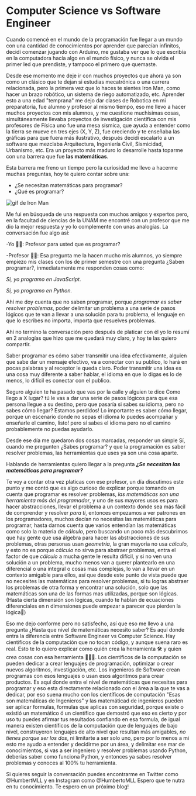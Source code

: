 # Computer Science vs Software Engineer

Cuando comencé en el mundo de la programación fue llegar a un mundo con una cantidad de conocimientos por aprender que parecían infinitos, decidí comenzar jugando con Arduino, me gustaba ver que lo que escribía en la computadora hacía algo en el mundo físico, y nunca se olvida el primer led que prendiste, y tampoco el primero que quemaste.

Desde ese momento me deje ir con muchos proyectos que ahora ya son como un clásico que te dejan si estudias mecatrónica o una carrera relacionada, pero la primera vez que lo haces te sientes Iron Man,  como hacer un brazo robótico, un sistema de riego automatizado, etc. Aprender esto a una edad "temprana" me dejo dar clases de Robotica en mi preparatoria, fue alumno y profesor al mismo tiempo, eso me llevo a hacer muchos proyectos con mis alumnos, y me cuestione muchísimas cosas, simultáneamente llevaba proyectos de investigación científica con mis profesores de Física uno fue una mesa sísmica, que ayuda a entender como la tierra se mueve en tres ejes (X, Y, Z), fue creciendo y te enseñaba las gráficas para que fuera más ilustrativo, después decidí escalarlo a un software que mezclaba Arquitectura, Ingeniería Civil, Sismicidad, Urbanismo, etc. Era un proyecto más maduro lo desarrolle hasta toparme con una barrera que fue **las matemáticas**. 

Esta barrera me freno un tiempo pero la curiosidad me llevo a hacerme muchas preguntas, hoy te quiero contar sobre una:

- ¿Se necesitan matemáticas para programar?
- ¿Qué es programar?

![gif de Iron Man](https://media.giphy.com/media/dXICCcws9oxxK/giphy.gif)

Me fui en búsqueda de una respuesta con muchos amigos y expertos pero, en la facultad de ciencias de la UNAM me encontré con un profesor que me dio la mejor respuesta y yo lo complemente con unas analogías. La conversación fue algo así:

-Yo 👦🏽: Profesor para usted que es programar?

-Profesor 👨🏽: Esa pregunta me la hacen mucho mis alumnos, yo siempre empiezo mis clases con los de primer semestre con una pregunta ¿Saben programar?, inmediatamente me responden cosas como:

 _Si, yo programo en JavaScript._

 _Si, yo programo en Python._

Ahí me doy cuenta que no saben programar, porque *programar es saber resolver problemas*, poder delimitar un problema a una serie de pasos lógicos que te van a llevar a una solución para tu problema, el lenguaje en que lo escribes no importa, importa que resuelves problemas.

Ahí no termino la conversación pero después de platicar con él yo lo resumí en 2 analogías que hizo que me quedará muy claro, y hoy te las quiero compartir.

Saber programar es cómo saber transmitir una idea efectivamente, alguien que sabe dar un mensaje efectivo, va a conectar con su publico, lo hará en pocas palabras y al receptor le queda claro.
Poder transmitir una idea es una cosa muy diferente a saber hablar, el idioma en que lo digas es lo de menos, lo difícil es conectar con el publico.

Seguro alguien te ha pasado que vas por la calle y alguien te dice Como llego a X lugar? tú le vas a dar una serie de pasos lógicos para que esa persona llegue a su destino, pero que pasaría si sabes su idioma, pero no sabes cómo llegar? Estamos perdidos! Lo importante es saber cómo llegar, porque un escenario donde no sepas el idioma lo puedes acompañar y enseñarle el camino, listo! pero sí sabes el idioma pero no el camino probablemente no puedas ayudarlo.

Desde ese día me quedaron dos cosas marcadas, responder un simple Sí, cuando me pregunten ¿Sabes programar? y que la programación es saber resolver problemas, las herramientas que uses ya son una cosa aparte.

Hablando de herramientas quiero llegar a la pregunta ***¿Se necesitan las matemáticas para programar?***

Te voy a contar otra vez platicas con ese profesor, un día discutimos este punto y me contó que es algo curioso de explicar porque tomando en cuenta que programar es resolver problemas, _las matemáticas son una herramienta más del programador_, y uno de sus mayores usos es para hacer abstracciones, llevar el problema a un contexto donde sea más fácil de comprender y resolver *para ti*, entonces empezamos a ver patrones en los programadores, muchos decían no necesitas las matemáticas para programar, hasta darnos cuenta que varios entendían las matemáticas como solo la materia de _cálculo_, pero buscando un poco más descubrimos que hay gente que usa álgebra para hacer las abstracciones de sus problemas, otras personas usan *geometría*, la gran mayoría no usa *cálculo*, y esto no es porque *cálculo* no sirva para abstraer problemas, entra el factor de que *cálculo* a mucha gente le resulta difícil, y si no ven una solución a un problema, mucho menos van a querer plantearlo en una diferencial o una integral o cosas mas complejas, lo van a llevar en un contexto amigable para ellos, así que desde este punto de vista puede que no necesites las matemáticas para resolver problemas, si tu logras abstraer los problemas de otra forma y encontrar una solución, solo que las matemáticas son una de las formas mas utilizadas, porque son lógicas.(Hasta cierta dimensión son lógicas, cuando te hablan de ecuaciones diferenciales en n dimensiones puede empezar a parecer que pierden la lógica🤯)

Eso me dejo conforme pero no satisfecho, así que eso me llevo a una pregunta ¿Hasta que nivel de matemáticas necesito saber? Es aquí donde entra la diferencia entre Software Engineer vs Computer Science.
Hay científicos de la computación que no tocan código, y aunque suena raro es real.
Esto te lo quiero explicar como quién crea la herramienta 🛠 y quien crea cosas con esa herramienta 👨🏻‍🔧.
Los científicos de la computación se pueden dedicar a crear lenguajes de programación, optimizar o crear nuevos algoritmos, investigación, etc.
Los ingenieros de Software crean programas con esos lenguajes o usan esos algoritmos para crear productos.
Es aquí donde entra el nivel de matemáticas que necesitas para programar y eso esta directamente relacionado con el área a la que te vas a dedicar, por eso suena mucho con los científicos de computación "Esas son matemáticas de Ingenieros" y las matemáticad de ingenieros pueden ser aplicar formulas, formulas que aplicas con seguridad, porque existe o existió un matemático ó un científico que demostró que eso es cierto y por uso tu puedes afirmar tus resultados confiando en esa formula, de igual manera existen científicos de la computación que de lenguajes de bajo nivel, construyeron lenguajes de alto nivel que resultan más amigables, *no tienes porque ser los dos*, ni limitarte a ser solo uno, pero por lo menos a mi esto me ayudo a entender y decidirme por un área, y delimitar ese mar de conocimientos, si vas a ser ingeniero y resolver problemas usando Python, deberías saber como funciona Python, y entonces ya sabes resolver problemas y conoces al 100% tu herramienta.



Si quieres seguir la conversación puedes encontrarme en Twitter como @HumbertMLL y en Instagram como @HumbertoMLL
Espero que te nutra en tu conocimiento.
Te espero en un próximo blog! 
